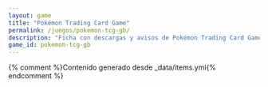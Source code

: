 ```yaml
---
layout: game
title: "Pokémon Trading Card Game"
permalink: /juegos/pokemon-tcg-gb/
description: "Ficha con descargas y avisos de Pokémon Trading Card Game."
game_id: pokemon-tcg-gb
---
```


{% comment %}Contenido generado desde _data/items.yml{% endcomment %}
